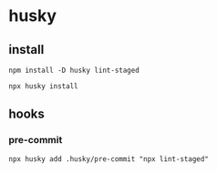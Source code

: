 # husky

## install

`npm install -D husky lint-staged`

`npx husky install`

## hooks

### pre-commit

`npx husky add .husky/pre-commit "npx lint-staged"`
